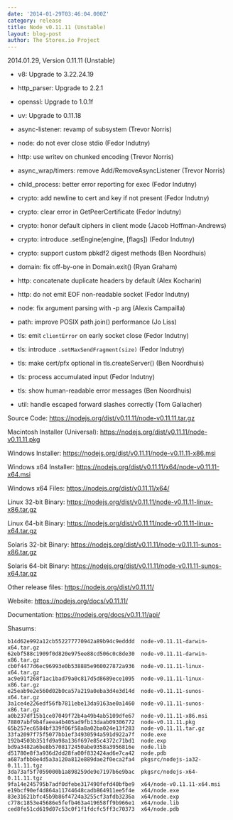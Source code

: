 ```yaml
---
date: '2014-01-29T03:46:04.000Z'
category: release
title: Node v0.11.11 (Unstable)
layout: blog-post
author: The Storex.io Project
---
```


<!--lint disable prohibited-strings-->
<!--lint disable maximum-line-length-->
<!--lint disable no-literal-urls-->
<!--lint disable no-shortcut-reference-link-->

2014.01.29, Version 0.11.11 (Unstable)

- v8: Upgrade to 3.22.24.19

- http_parser: Upgrade to 2.2.1

- openssl: Upgrade to 1.0.1f

- uv: Upgrade to 0.11.18

- async-listener: revamp of subsystem (Trevor Norris)

- node: do not ever close stdio (Fedor Indutny)

- http: use writev on chunked encoding (Trevor Norris)

- async_wrap/timers: remove Add/RemoveAsyncListener (Trevor Norris)

- child_process: better error reporting for exec (Fedor Indutny)

- crypto: add newline to cert and key if not present (Fedor Indutny)

- crypto: clear error in GetPeerCertificate (Fedor Indutny)

- crypto: honor default ciphers in client mode (Jacob Hoffman-Andrews)

- crypto: introduce .setEngine(engine, [flags]) (Fedor Indutny)

- crypto: support custom pbkdf2 digest methods (Ben Noordhuis)

- domain: fix off-by-one in Domain.exit() (Ryan Graham)

- http: concatenate duplicate headers by default (Alex Kocharin)

- http: do not emit EOF non-readable socket (Fedor Indutny)

- node: fix argument parsing with -p arg (Alexis Campailla)

- path: improve POSIX path.join() performance (Jo Liss)

- tls: emit `clientError` on early socket close (Fedor Indutny)

- tls: introduce `.setMaxSendFragment(size)` (Fedor Indutny)

- tls: make cert/pfx optional in tls.createServer() (Ben Noordhuis)

- tls: process accumulated input (Fedor Indutny)

- tls: show human-readable error messages (Ben Noordhuis)

- util: handle escaped forward slashes correctly (Tom Gallacher)

Source Code: https://nodejs.org/dist/v0.11.11/node-v0.11.11.tar.gz

Macintosh Installer (Universal): https://nodejs.org/dist/v0.11.11/node-v0.11.11.pkg

Windows Installer: https://nodejs.org/dist/v0.11.11/node-v0.11.11-x86.msi

Windows x64 Installer: https://nodejs.org/dist/v0.11.11/x64/node-v0.11.11-x64.msi

Windows x64 Files: https://nodejs.org/dist/v0.11.11/x64/

Linux 32-bit Binary: https://nodejs.org/dist/v0.11.11/node-v0.11.11-linux-x86.tar.gz

Linux 64-bit Binary: https://nodejs.org/dist/v0.11.11/node-v0.11.11-linux-x64.tar.gz

Solaris 32-bit Binary: https://nodejs.org/dist/v0.11.11/node-v0.11.11-sunos-x86.tar.gz

Solaris 64-bit Binary: https://nodejs.org/dist/v0.11.11/node-v0.11.11-sunos-x64.tar.gz

Other release files: https://nodejs.org/dist/v0.11.11/

Website: https://nodejs.org/docs/v0.11.11/

Documentation: https://nodejs.org/docs/v0.11.11/api/

Shasums:

```
b14d62e992a12cb552277770942a89b94c9edddd  node-v0.11.11-darwin-x64.tar.gz
62ebf588c1909f0d820e975ee88cd506c0c8de30  node-v0.11.11-darwin-x86.tar.gz
cb0f4477d6ec96993e0b538885e960027872a936  node-v0.11.11-linux-x64.tar.gz
ac9e91f268f1ac1bad79a0c817d5d8689ece1095  node-v0.11.11-linux-x86.tar.gz
e25eab9e2e560d02b0ca57a219a0eba3d4e3d14d  node-v0.11.11-sunos-x64.tar.gz
3a1ce4e226edf56fb7811ebe13da9163ae0a1460  node-v0.11.11-sunos-x86.tar.gz
a0b237df15b1ce07049f72b4a49b4ab5109dfe67  node-v0.11.11-x86.msi
78807abf9b4faeea4b405ad9fb13daab09306772  node-v0.11.11.pkg
65b257ec6584bf339f06f58a8a02ba024e13f283  node-v0.11.11.tar.gz
33fa2097f75f5077bb1ef34930594a591d922a7f  node.exe
192b4503b351fd9a98a136f697e85c4372c71bd1  node.exp
bd9a3482a6be8b5708172450abe9358a3956816e  node.lib
d51780e8f3a936d2dd28fa00f832424ad6e7ca42  node.pdb
a687afbb8e4d5a3a120a812e889dae2f0eca2fa4  pkgsrc/nodejs-ia32-0.11.11.tgz
3da73af5f7059000b1a898259de9e7197b6e9bac  pkgsrc/nodejs-x64-0.11.11.tgz
9fa14e245795b7adf0dfebe317490fefd40bfbe9  x64/node-v0.11.11-x64.msi
e19bcf90ef4d864a11744648cadb864911ee5f4e  x64/node.exe
83e31621bfc45b9b86f4724a3255cf3afdb3236a  x64/node.exp
c778c1853e45686e5fefb463a419658ff9b966e1  x64/node.lib
ced8fe51cd619d07c53c0f1f1fdcfc5ff3c70373  x64/node.pdb
```
